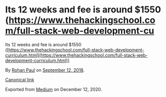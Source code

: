 # Its 12 weeks and fee is around $1550 (https://www.thehackingschool.com/full-stack-web-development-cu

Its 12 weeks and fee is around $1550 ([https://www.thehackingschool.com/full-stack-web-development-curriculum.html](https://www.thehackingschool.com/full-stack-web-development-curriculum.html))

By [Rohan Paul](https://medium.com/@paulrohan) on [September 12, 2018](https://medium.com/p/b6dd8ff99384).

[Canonical link](https://medium.com/@paulrohan/its-12-weeks-and-fee-is-around-1550-b6dd8ff99384)

Exported from [Medium](https://medium.com) on December 12, 2020.